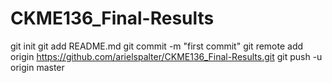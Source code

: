 # CKME136_Final-Results
git init
git add README.md
git commit -m "first commit"
git remote add origin https://github.com/arielspalter/CKME136_Final-Results.git
git push -u origin master

